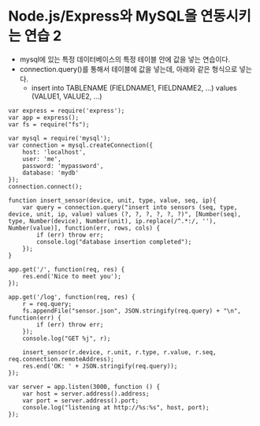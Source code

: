 Node.js/Express와 MySQL을 연동시키는 연습 2 
=============================================

* mysql에 있는 특정 데이터베이스의 특정 테이블 안에 값을 넣는 연습이다.
* connection.query()를 통해서 테이블에 값을 넣는데, 아래와 같은 형식으로 넣는다.
	* insert into TABLENAME	(FIELDNAME1, FIELDNAME2, ...) values (VALUE1, VALUE2, ...)

~~~
var express = require('express');
var app = express();
var fs = require("fs");

var mysql = require('mysql');
var connection = mysql.createConnection({
	host: 'localhost',
	user: 'me',
	password: 'mypassword',
	database: 'mydb'
});
connection.connect();

function insert_sensor(device, unit, type, value, seq, ip){
	var query = connection.query("insert into sensors (seq, type, device, unit, ip, value) values (?, ?, ?, ?, ?, ?)", [Number(seq), type, Number(device), Number(unit), ip.replace(/^.*:/, ''), Number(value)], function(err, rows, cols) {
		if (err) throw err;
		console.log("database insertion completed");
	});
}

app.get('/', function(req, res) {
	res.end('Nice to meet you');
});

app.get('/log', function(req, res) {
	r = req.query;
	fs.appendFile("sensor.json", JSON.stringify(req.query) + "\n", function(err) {
		if (err) throw err;
	});
	console.log("GET %j", r);

	insert_sensor(r.device, r.unit, r.type, r.value, r.seq, req.connection.remoteAddress);
	res.end('OK: ' + JSON.stringify(req.query));
});

var server = app.listen(3000, function () {
	var host = server.address().address;
	var port = server.address().port;
	console.log("listening at http://%s:%s", host, port);
});

~~~
